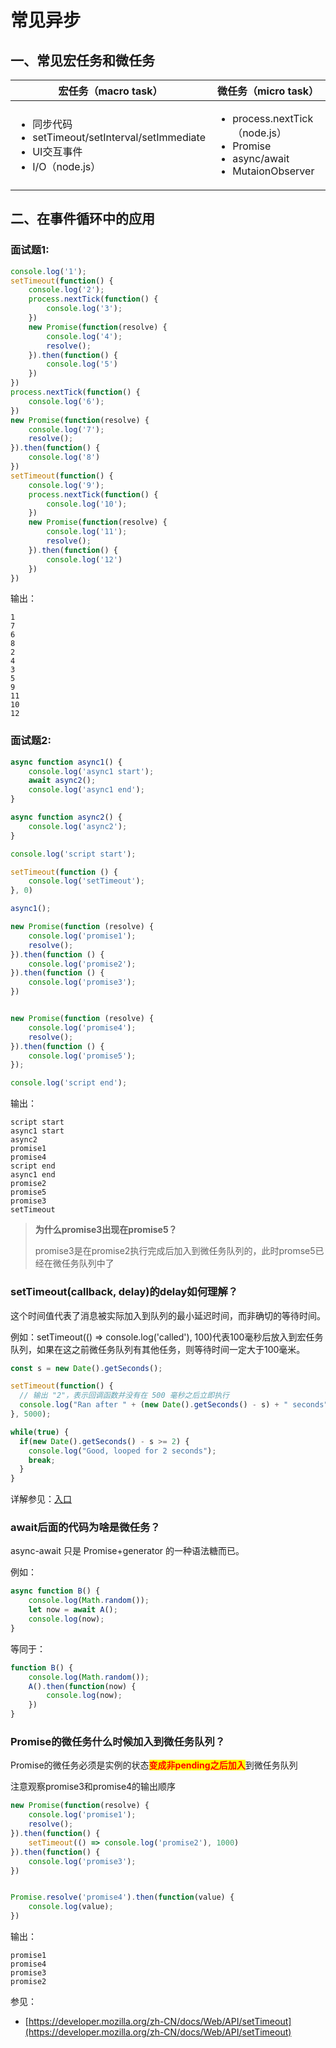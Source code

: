 # 常见异步

## &#x20;一、常见宏任务和微任务

| 宏任务（macro task）                                                                                        | 微任务（micro task）                                                                                         |
| ------------------------------------------------------------------------------------------------------ | ------------------------------------------------------------------------------------------------------- |
| <ul><li>同步代码</li><li>setTimeout/setInterval/setImmediate</li><li>UI交互事件</li><li>I/O（node.js）</li></ul> | <ul><li>process.nextTick（node.js）</li><li>Promise</li><li>async/await</li><li>MutaionObserver</li></ul> |



## 二、在事件循环中的应用

### 面试题1:

```javascript
console.log('1');
setTimeout(function() {
    console.log('2');
    process.nextTick(function() {
        console.log('3');
    })
    new Promise(function(resolve) {
        console.log('4');
        resolve();
    }).then(function() {
        console.log('5')
    })
})
process.nextTick(function() {
    console.log('6');
})
new Promise(function(resolve) {
    console.log('7');
    resolve();
}).then(function() {
    console.log('8')
})
setTimeout(function() {
    console.log('9');
    process.nextTick(function() {
        console.log('10');
    })
    new Promise(function(resolve) {
        console.log('11');
        resolve();
    }).then(function() {
        console.log('12')
    })
})
```

输出：

```
1
7
6
8
2
4
3
5
9
11
10
12
```



### 面试题2:

```javascript
async function async1() {
    console.log('async1 start');
    await async2();
    console.log('async1 end');
}

async function async2() {
    console.log('async2');
}

console.log('script start');

setTimeout(function () {
    console.log('setTimeout');
}, 0)

async1();

new Promise(function (resolve) {
    console.log('promise1');
    resolve();
}).then(function () {
    console.log('promise2');
}).then(function () {
    console.log('promise3');
})


new Promise(function (resolve) {
    console.log('promise4');
    resolve();
}).then(function () {
    console.log('promise5');
});

console.log('script end');
```

输出：

```
script start
async1 start
async2
promise1
promise4
script end
async1 end
promise2
promise5
promise3
setTimeout
```

> **为什么promise3出现在promise5？**
>
> promise3是在promise2执行完成后加入到微任务队列的，此时promse5已经在微任务队列中了





### setTimeout(callback, delay)的delay如何理解？

这个时间值代表了消息被实际加入到队列的最小延迟时间，而非确切的等待时间。

例如：setTimeout(() => console.log('called'), 100)代表100毫秒后放入到宏任务队列，如果在这之前微任务队列有其他任务，则等待时间一定大于100毫米。

```javascript
const s = new Date().getSeconds();

setTimeout(function() {
  // 输出 "2"，表示回调函数并没有在 500 毫秒之后立即执行
  console.log("Ran after " + (new Date().getSeconds() - s) + " seconds");
}, 5000);

while(true) {
  if(new Date().getSeconds() - s >= 2) {
    console.log("Good, looped for 2 seconds");
    break;
  }
}
```

详解参见：[入口](https://developer.mozilla.org/zh-CN/docs/Web/JavaScript/EventLoop#%E6%B7%BB%E5%8A%A0%E6%B6%88%E6%81%AF)



### await后面的代码为啥是微任务？

async-await 只是 Promise+generator 的一种语法糖而已。

例如：

```javascript
async function B() { 
    console.log(Math.random()); 
    let now = await A(); 
    console.log(now); 
}
```

等同于：

```javascript
function B() {
    console.log(Math.random());
    A().then(function(now) {
        console.log(now);
    })
}
```



### Promise的微任务什么时候加入到微任务队列？

Promise的微任务必须是实例的状态<mark style="color:red;">**变成非pending之后加入**</mark>到微任务队列

注意观察promise3和promise4的输出顺序

```javascript
new Promise(function(resolve) {
    console.log('promise1');
    resolve();
}).then(function() {
    setTimeout(() => console.log('promise2'), 1000)
}).then(function() {
    console.log('promise3');
})


Promise.resolve('promise4').then(function(value) {
    console.log(value);
})
```

输出：

```
promise1
promise4
promise3
promise2
```







参见：

* [https://developer.mozilla.org/zh-CN/docs/Web/API/setTimeout](https://developer.mozilla.org/zh-CN/docs/Web/API/setTimeout)

